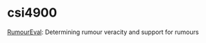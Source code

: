 # csi4900
[RumourEval](http://alt.qcri.org/semeval2017/task8/): Determining rumour veracity and support for rumours

